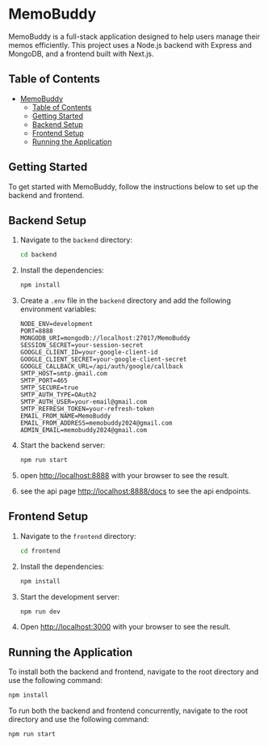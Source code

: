 # MemoBuddy

MemoBuddy is a full-stack application designed to help users manage their memos efficiently. This project uses a Node.js backend with Express and MongoDB, and a frontend built with Next.js.



## Table of Contents

- [MemoBuddy](#memobuddy)
  - [Table of Contents](#table-of-contents)
  - [Getting Started](#getting-started)
  - [Backend Setup](#backend-setup)
  - [Frontend Setup](#frontend-setup)
  - [Running the Application](#running-the-application)

## Getting Started

To get started with MemoBuddy, follow the instructions below to set up the backend and frontend.

## Backend Setup

1. Navigate to the `backend` directory:

    ```sh
    cd backend
    ```

2. Install the dependencies:

    ```sh
    npm install
    ```

3. Create a `.env` file in the `backend` directory and add the following environment variables:

    ```env
    NODE_ENV=development
    PORT=8888
    MONGODB_URI=mongodb://localhost:27017/MemoBuddy
    SESSION_SECRET=your-session-secret
    GOOGLE_CLIENT_ID=your-google-client-id
    GOOGLE_CLIENT_SECRET=your-google-client-secret
    GOOGLE_CALLBACK_URL=/api/auth/google/callback
    SMTP_HOST=smtp.gmail.com
    SMTP_PORT=465
    SMTP_SECURE=true
    SMTP_AUTH_TYPE=OAuth2
    SMTP_AUTH_USER=your-email@gmail.com
    SMTP_REFRESH_TOKEN=your-refresh-token
    EMAIL_FROM_NAME=MemoBuddy
    EMAIL_FROM_ADDRESS=memobuddy2024@gmail.com
    ADMIN_EMAIL=memobuddy2024@gmail.com
    ```

4. Start the backend server:

    ```sh
    npm run start
    ```

5. open [http://localhost:8888](http://localhost:8888) with your browser to see the result.
6. see the api page [http://localhost:8888/docs](http://localhost:8888/docs) to see the api endpoints.
   
## Frontend Setup

1. Navigate to the `frontend` directory:

    ```sh
    cd frontend
    ```

2. Install the dependencies:

    ```sh
    npm install
    ```

3. Start the development server:

    ```sh
    npm run dev
    ```

4. Open [http://localhost:3000](http://localhost:3000) with your browser to see the result.

## Running the Application
To install both the backend and frontend, navigate to the root directory and use the following command:

```sh
npm install
```

To run both the backend and frontend concurrently, navigate to the root directory and use the following command:

```sh
npm run start
```
